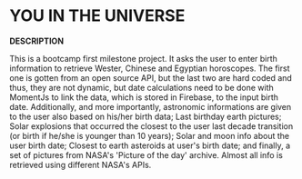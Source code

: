 # **YOU IN THE UNIVERSE**

**DESCRIPTION**

This is a bootcamp first milestone project. It asks the user to enter birth information to retrieve Wester, Chinese and Egyptian horoscopes. The first one is gotten from an open source API, but the last two are hard coded and thus, they are not dynamic, but date calculations need to be done with MomentJs to link the data, which is stored in Firebase, to the input birth date. Additionally, and more importantly, astronomic informations are given to the user also based on his/her birth data; Last birthday earth pictures; Solar explosions that occurred the closest to the user last decade transition (or birth if he/she is younger than 10 years); Solar and moon info about the user birth date; Closest to earth asteroids at user's birth date; and finally, a set of pictures from NASA's 'Picture of the day' archive. Almost all info is retrieved using different NASA's APIs.
